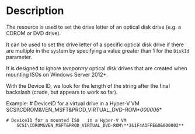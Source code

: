 # Description

The resource is used to set the drive letter of an optical disk drive (e.g.
a CDROM or DVD drive).

It can be used to set the drive letter of a specific optical disk drive if
there are multiple in the system by specifying a value greater than 1 for
the `DiskId` parameter.

It is designed to ignore _temporary_ optical disk drives that are created when
mounting ISOs on Windows Server 2012+.

With the Device ID, we look for the length of the string after the final
backslash (crude, but appears to work so far).

Example:
    # DeviceID for a virtual drive in a Hyper-V VM
        SCSI\CDROM&VEN_MSFT&PROD_VIRTUAL_DVD-ROM\**000006**

    # DeviceID for a mounted ISO   in a Hyper-V VM
        SCSI\CDROM&VEN_MSFT&PROD_VIRTUAL_DVD-ROM\**2&1F4ADFFE&0&000002**
